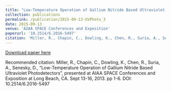```yaml
---
title: "Low-Temperature Operation of Gallium Nitride Based Ultraviolet Photodetectors"
collection: publications
permalink: /publication/2015-09-13-UVPhoto_3
date: 2015-09-13
venue: 'AIAA SPACE Conferences and Exposition'
paperurl: '10.2514/6.2016-5497'
citation: 'Miller, R., Chapin, C., Dowling, K., Chen, R., Suria, A., Senesky, D., “Low-Temperature Operation of Gallium Nitride Based Ultraviolet Photodetectors”, presented at AIAA SPACE Conferences and Exposition at Long Beach, CA. Sept 13-16, 2013. pp 1-6. DOI: 10.2514/6.2016-5497'
---
```

[Download paper here](10.2514/6.2016-5497)

Recommended citation: Miller, R., Chapin, C., Dowling, K., Chen, R., Suria, A., Senesky, D., “Low-Temperature Operation of Gallium Nitride Based Ultraviolet Photodetectors”, presented at AIAA SPACE Conferences and Exposition at Long Beach, CA. Sept 13-16, 2013. pp 1-6. DOI: 10.2514/6.2016-5497